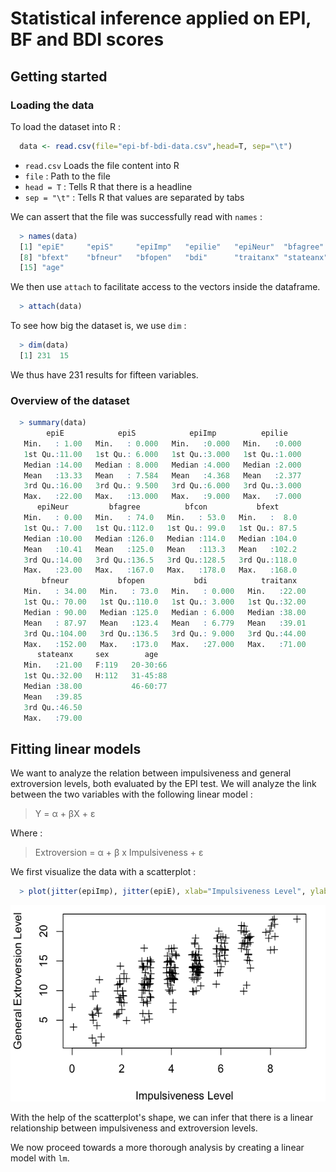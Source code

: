 # Statistical inference applied on EPI, BF and BDI scores

## Getting started

### Loading the data

To load the dataset into R :

```r
  data <- read.csv(file="epi-bf-bdi-data.csv",head=T, sep="\t")
```

- `read.csv` Loads the file content into R
- `file` : Path to the file
- `head = T` : Tells R that there is a headline
- `sep = "\t"` : Tells R that values are separated by tabs

We can assert that the file was successfully read with `names` :

```r
  > names(data)
  [1] "epiE"     "epiS"     "epiImp"   "epilie"   "epiNeur"  "bfagree"  "bfcon"
  [8] "bfext"    "bfneur"   "bfopen"   "bdi"      "traitanx" "stateanx" "sex"
  [15] "age"
```

We then use `attach` to facilitate access to the vectors inside the dataframe.

```r
  > attach(data)
```

To see how big the dataset is, we use `dim` :

```r
  > dim(data)
  [1] 231  15
```

We thus have 231 results for fifteen variables.

### Overview of the dataset

```r
  > summary(data)
        epiE            epiS            epiImp          epilie     
   Min.   : 1.00   Min.   : 0.000   Min.   :0.000   Min.   :0.000  
   1st Qu.:11.00   1st Qu.: 6.000   1st Qu.:3.000   1st Qu.:1.000  
   Median :14.00   Median : 8.000   Median :4.000   Median :2.000  
   Mean   :13.33   Mean   : 7.584   Mean   :4.368   Mean   :2.377  
   3rd Qu.:16.00   3rd Qu.: 9.500   3rd Qu.:6.000   3rd Qu.:3.000  
   Max.   :22.00   Max.   :13.000   Max.   :9.000   Max.   :7.000  
      epiNeur         bfagree          bfcon           bfext      
   Min.   : 0.00   Min.   : 74.0   Min.   : 53.0   Min.   :  8.0  
   1st Qu.: 7.00   1st Qu.:112.0   1st Qu.: 99.0   1st Qu.: 87.5  
   Median :10.00   Median :126.0   Median :114.0   Median :104.0  
   Mean   :10.41   Mean   :125.0   Mean   :113.3   Mean   :102.2  
   3rd Qu.:14.00   3rd Qu.:136.5   3rd Qu.:128.5   3rd Qu.:118.0  
   Max.   :23.00   Max.   :167.0   Max.   :178.0   Max.   :168.0  
       bfneur           bfopen           bdi            traitanx    
   Min.   : 34.00   Min.   : 73.0   Min.   : 0.000   Min.   :22.00  
   1st Qu.: 70.00   1st Qu.:110.0   1st Qu.: 3.000   1st Qu.:32.00  
   Median : 90.00   Median :125.0   Median : 6.000   Median :38.00  
   Mean   : 87.97   Mean   :123.4   Mean   : 6.779   Mean   :39.01  
   3rd Qu.:104.00   3rd Qu.:136.5   3rd Qu.: 9.000   3rd Qu.:44.00  
   Max.   :152.00   Max.   :173.0   Max.   :27.000   Max.   :71.00  
      stateanx     sex        age    
   Min.   :21.00   F:119   20-30:66  
   1st Qu.:32.00   H:112   31-45:88  
   Median :38.00           46-60:77  
   Mean   :39.85                     
   3rd Qu.:46.50                     
   Max.   :79.00 
```

## Fitting linear models

We want to analyze the relation between impulsiveness and general extroversion levels, both evaluated by the EPI test. We will analyze the link between the two variables with the following linear model :

> Y = α + βX + ε

Where :

> Extroversion = α + β x Impulsiveness + ε

We first visualize the data with a scatterplot :

```r
  > plot(jitter(epiImp), jitter(epiE), xlab="Impulsiveness Level", ylab="General Extroversion Level", pch=3)
```

![Scatterplot 1](scatterplot-1.png)

With the help of the scatterplot's shape, we can infer that there is a linear relationship between impulsiveness and extroversion levels.

We now proceed towards a more thorough analysis by creating a linear model with `lm`.
